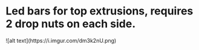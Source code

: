 <h1>Led bars for top extrusions, requires 2 drop nuts on each side. </h1>
![alt text](https://i.imgur.com/dm3k2nU.png)
